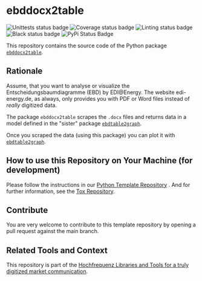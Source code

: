 # ebddocx2table

![Unittests status badge](https://github.com/Hochfrequenz/ebd_docx_to_table/workflows/Unittests/badge.svg)
![Coverage status badge](https://github.com/Hochfrequenz/ebd_docx_to_table/workflows/Coverage/badge.svg)
![Linting status badge](https://github.com/Hochfrequenz/ebd_docx_to_table/workflows/Linting/badge.svg)
![Black status badge](https://github.com/Hochfrequenz/ebd_docx_to_table/workflows/Black/badge.svg)
![PyPi Status Badge](https://img.shields.io/pypi/v/ebddocx2table)

This repository contains the source code of the Python package [`ebddocx2table`](https://pypi.org/project/ebddocx2table).

## Rationale

Assume, that you want to analyse or visualize the Entscheidungsbaumdiagramme (EBD) by EDI@Energy.
The website edi-energy.de, as always, only provides you with PDF or Word files instead of _really_ digitized data.

The package `ebddocx2table` scrapes the `.docx` files and returns data in a model defined in the "sister" package [`ebdtable2graph`](https://pypi.org/project/ebdtable2graph).

Once you scraped the data (using this package) you can plot it with [`ebdtable2graph`](https://pypi.org/project/ebdtable2graph).

## How to use this Repository on Your Machine (for development)

Please follow the instructions in
our [Python Template Repository](https://github.com/Hochfrequenz/python_template_repository#how-to-use-this-repository-on-your-machine)
. And for further information, see the [Tox Repository](https://github.com/tox-dev/tox).

## Contribute

You are very welcome to contribute to this template repository by opening a pull request against the main branch.

## Related Tools and Context

This repository is part of the [Hochfrequenz Libraries and Tools for a truly digitized market communication](https://github.com/Hochfrequenz/digital_market_communication/).

